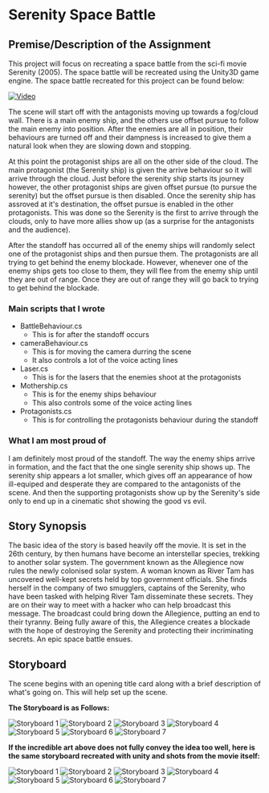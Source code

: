 # Serenity Space Battle

## Premise/Description of the Assignment
This project will focus on recreating a space battle from the sci-fi movie Serenity (2005). The space battle will be recreated using the Unity3D game engine. The space battle recreated for this project can be found below:

[![Video](https://img.youtube.com/vi/X_VSJfHiNPA/0.jpg)](https://www.youtube.com/watch?v=X_VSJfHiNPA)

The scene will start off with the antagonists moving up towards a fog/cloud wall. There is a main enemy ship, and the others use offset pursue to follow the main enemy into position. After the enemies are all in position, their behaviours are turned off and their dampness is increased to give them a natural look when they are slowing down and stopping.

At this point the protagonist ships are all on the other side of the cloud. The main protagonist (the Serenity ship) is given the arrive behaviour so it will arrive through the cloud. Just before the serenity ship starts its journey however, the other protagonist ships are given offset pursue (to pursue the serenity) but the offset pursue is then disabled. Once the serenity ship has assroved at it's destination, the offset pursue is enabled in the other protagonists. This was done so the Serenity is the first to arrive through the clouds, only to have more allies show up (as a surprise for the antagonists and the audience).

After the standoff has occurred all of the enemy ships will randomly select one of the protagonist ships and then pursue them. The protagonists are all trying to get behind the enemy blockade. However, whenever one of the enemy ships gets too close to them, they will flee from the enemy ship until they are out of range. Once they are out of range they will go back to trying to get behind the blockade.

### Main scripts that I wrote
- BattleBehaviour.cs
  - This is for after the standoff occurs
- cameraBehaviour.cs
  - This is for moving the camera durring the scene
  - It also controls a lot of the voice acting lines
- Laser.cs
  - This is for the lasers that the enemies shoot at the protagonists
- Mothership.cs
  - This is for the enemy ships behaviour
  - This also controls some of the voice acting lines
- Protagonists.cs
  - This is for controlling the protagonists behaviour during the standoff
  
### What I am most proud of
I am definitely most proud of the standoff. The way the enemy ships arrive in formation, and the fact that the one single serenity ship shows up. The serenity ship appears a lot smaller, which gives off an appearance of how ill-equiped and desperate they are compared to the antagonists of the scene. And then the supporting protagonists show up by the Serenity's side only to end up in a cinematic shot showing the good vs evil. 


## Story Synopsis
The basic idea of the story is based heavily off the movie. It is set in the 26th century, by then humans have become an interstellar species, trekking to another solar system. The government known as the Allegience now rules the newly colonised solar system. A woman known as River Tam has uncovered well-kept secrets held by top government officials. She finds herself in the company of two smugglers, captains of the Serenity, who have been tasked with helping River Tam disseminate these secrets. They are on their way to meet with a hacker who can help broadcast this message. The broadcast could bring down the Allegience, putting an end to their tyranny. Being fully aware of this, the Allegience creates a blockade with the hope of destroying the Serenity and protecting their incriminating secrets. An epic space battle ensues.

## Storyboard
The scene begins with an opening title card along with a brief description of what's going on. This will help set up the scene.

**The Storyboard is as Follows:**

![Storyboard 1](https://github.com/CMorar143/Serenity-Space-Battle/blob/master/StoryBoard/Final/Drawn/1.jpg)
![Storyboard 2](https://github.com/CMorar143/Serenity-Space-Battle/blob/master/StoryBoard/Final/Drawn/2.jpg)
![Storyboard 3](https://github.com/CMorar143/Serenity-Space-Battle/blob/master/StoryBoard/Final/Drawn/3.jpg)
![Storyboard 4](https://github.com/CMorar143/Serenity-Space-Battle/blob/master/StoryBoard/Final/Drawn/4.jpg)
![Storyboard 5](https://github.com/CMorar143/Serenity-Space-Battle/blob/master/StoryBoard/Final/Drawn/5.jpg)
![Storyboard 6](https://github.com/CMorar143/Serenity-Space-Battle/blob/master/StoryBoard/Final/Drawn/6.jpg)
![Storyboard 7](https://github.com/CMorar143/Serenity-Space-Battle/blob/master/StoryBoard/Final/Drawn/7.jpg)



**If the incredible art above does not fully convey the idea too well, here is the same storyboard recreated with unity and shots from the movie itself:**

![Storyboard 1](https://github.com/CMorar143/Serenity-Space-Battle/blob/master/StoryBoard/Final/Good/1.JPG)
![Storyboard 2](https://github.com/CMorar143/Serenity-Space-Battle/blob/master/StoryBoard/Final/Good/2.JPG)
![Storyboard 3](https://github.com/CMorar143/Serenity-Space-Battle/blob/master/StoryBoard/Final/Good/3.JPG)
![Storyboard 4](https://github.com/CMorar143/Serenity-Space-Battle/blob/master/StoryBoard/Final/Good/4.JPG)
![Storyboard 5](https://github.com/CMorar143/Serenity-Space-Battle/blob/master/StoryBoard/Final/Good/5.JPG)
![Storyboard 6](https://github.com/CMorar143/Serenity-Space-Battle/blob/master/StoryBoard/Final/Good/6.JPG)
![Storyboard 7](https://github.com/CMorar143/Serenity-Space-Battle/blob/master/StoryBoard/Final/Good/7.JPG)



